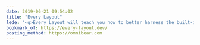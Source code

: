 ```yaml
---
date: 2019-06-21 09:54:02
title: "Every Layout"
lede: "<q>Every Layout will teach you how to better harness the built-in algorithms that power browsers and CSS.</q>"
bookmark_of: https://every-layout.dev/
posting_method: https://omnibear.com
---
```

